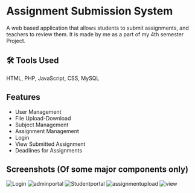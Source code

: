 
# Assignment Submission System

A web based application that allows students to submit assignments, and teachers to review them. It is made by me as a part of my 4th semester Project. 



## 🛠 Tools Used
HTML, PHP, JavaScript, CSS, MySQL


## Features

- User Management
- File Upload-Download
- Subject Management
- Assignment Management
- Login
- View Submitted Assignment
- Deadlines for Assignments


## Screenshots (Of some major components only)

![Login](https://github.com/user-attachments/assets/cf0da9d4-a975-42ee-8b0e-a0cbb32af72f)
![adminportal](https://github.com/user-attachments/assets/41bb7bfe-f693-4cf9-9e1e-e3776a0eed76)
![Studentportal](https://github.com/user-attachments/assets/15a018ee-74fd-4d1d-86ae-bf79f45865f2)
![assignmentupload](https://github.com/user-attachments/assets/489c4ae1-e668-43e7-bf28-8804500c5527)
![view](https://github.com/user-attachments/assets/38a4ef08-d35e-492e-8bfd-aeafe00f22d4)

